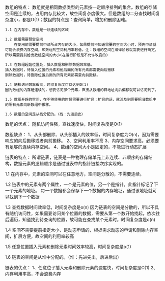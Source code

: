 数组的特点：
    数组就是相同数据类型的元素按一定顺序排列的集合。数组的存储空间是连续的，占用内存比较大，故空间复杂度很大。但是数组的二分查找时间复杂度小，都是O(1)；数组的特点是：查询简单，增加和删除困难。

    1.1 在内存中，数组是一块连续的区域

    1.2 数组需要预留空间
        在使用前需要提前申请所占内存的大小，如果提前不知道需要的空间大小时，预先申请就可能会浪费内存空间，即数组的空间利用率较低。注：数组的空间在编译阶段就需要进行确定，所以需要提前给出数组空间的大小(在运行阶段是不允许改变的)

    1.3 在数组起始位置处，插入数据和删除数据效率低。
    插入数据时，待插入位置的元素和他后面的所有元素都需要向后搬移
    删除数据时，待删除位置后面的所有元素都需要向前搬移。

    1.4 随机访问效率很高，时间复杂度可以达到O(1)
    因为数组的内存是连续的，想要访问那个元素，直接从数组的首地址向后偏移就可以访问到了。

    1.5 数组开辟的空间，在不够使用的时候需要进行扩容；扩容的话，就涉及到需要把旧数组中的所有元素向新数组中搬移。

    1.6 数组的空间是从栈分配的。（栈：先进后出）

数组的优点：
随机访问性强，查找速度快，时间复杂度是O(1)

数组缺点：
1、从头部删除、从头部插入的效率低，时间复杂度为O(n)，因为需要响应的向后搬移或者向前搬移。
2、空间利用率不高
3、内存空间要求高，必须要有足够的连续内存空间。
4、数组的空间大小是固定的，不能进行动态扩展




链表的特点：
所谓链表，链表是一种物理存储单元上非连续、非顺序的存储结构，数据元素的逻辑顺序是通过链表中的指针链接次序实现的。

1.1 在内存中，元素的空间可以在任意地方，空间是分散的，不需要连续。

1.2 链表中的元素有两个属性，一个是元素的值，另一个是指针，此指针标记了下一个元素的地址。
       每一个数据都会保存下一个数据的内存地址，通过该地址就可以找到下一个数据

1.3 查找数据时间效率低，时间复杂度是o(n)
     因为链表的空间是分散的，所以不具有随机访问性，如果需要访问某个位置的数据，需要从第一个数开始找起，依次往后遍历，知道找到待查询的位置，故可能在查找某个元素时，时间复杂度是o(n)

1.4 空间不需要提前指定大小，是动态申请的，根据需求动态的申请和删除内存空间，扩展方便，故空间的利用率较高

1.5 任意位置插入元素和删除元素时间效率较高，时间复杂度是o(1)

1.6 链表的空间是从堆中分配的。（堆：先进先出，后进后出）


链表的优点：
1、任意位子插入元素和删除元素的速度快，时间复杂度是O(1)
2、内存利用率高，不会浪费内存
